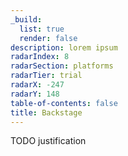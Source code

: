 ```yaml
---
_build:
  list: true
  render: false
description: lorem ipsum
radarIndex: 8
radarSection: platforms
radarTier: trial
radarX: -247
radarY: 148
table-of-contents: false
title: Backstage
---
```


TODO justification
